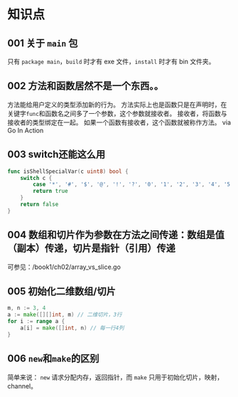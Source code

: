 # 知识点

## 001 关于 `main` 包
只有 `package main`，`build` 时才有 exe 文件，`install` 时才有 bin 文件夹。

## 002 方法和函数居然不是一个东西。。
方法能给用户定义的类型添加新的行为。
方法实际上也是函数只是在声明时，在关键字`func`和函数名之间多了一个参数，这个参数就接收者。
接收者，将函数与接收者的类型绑定在一起。
如果一个函数有接收者，这个函数就被称作方法。
via Go In Action

## 003 switch还能这么用
```Go
func isShellSpecialVar(c uint8) bool {
    switch c {
        case '*', '#', '$', '@', '!', '?', '0', '1', '2', '3', '4', '5', '6', '7', '8', '9':
        return true
    }
    return false
}
```

## 004 数组和切片作为参数在方法之间传递：数组是值（副本）传递，切片是指针（引用）传递
可参见：/book1/ch02/array_vs_slice.go

## 005 初始化二维数组/切片
```Go
m, n := 3, 4
a := make([][]int, m) // 二维切片，3行
for i := range a {
    a[i] = make([]int, n) // 每一行4列
}
```

## 006 `new`和`make`的区别
简单来说： `new` 请求分配内存，返回指针，而 `make` 只用于初始化切片，映射，channel。
